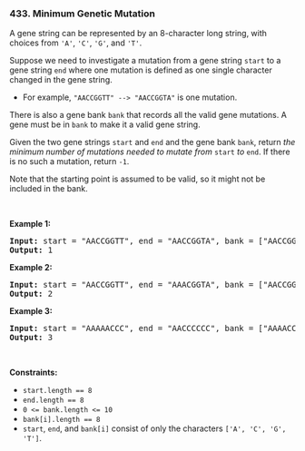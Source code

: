 <h3 align="left"> 433. Minimum Genetic Mutation</h3>
<div><p>A gene string can be represented by an 8-character long string, with choices from <code>'A'</code>, <code>'C'</code>, <code>'G'</code>, and <code>'T'</code>.</p>

<p>Suppose we need to investigate a mutation from a gene string <code>start</code> to a gene string <code>end</code> where one mutation is defined as one single character changed in the gene string.</p>

<ul>
	<li>For example, <code>"AACCGGTT" --&gt; "AACCGGTA"</code> is one mutation.</li>
</ul>

<p>There is also a gene bank <code>bank</code> that records all the valid gene mutations. A gene must be in <code>bank</code> to make it a valid gene string.</p>

<p>Given the two gene strings <code>start</code> and <code>end</code> and the gene bank <code>bank</code>, return <em>the minimum number of mutations needed to mutate from </em><code>start</code><em> to </em><code>end</code>. If there is no such a mutation, return <code>-1</code>.</p>

<p>Note that the starting point is assumed to be valid, so it might not be included in the bank.</p>

<p>&nbsp;</p>
<p><strong>Example 1:</strong></p>

<pre><strong>Input:</strong> start = "AACCGGTT", end = "AACCGGTA", bank = ["AACCGGTA"]
<strong>Output:</strong> 1
</pre>

<p><strong>Example 2:</strong></p>

<pre><strong>Input:</strong> start = "AACCGGTT", end = "AAACGGTA", bank = ["AACCGGTA","AACCGCTA","AAACGGTA"]
<strong>Output:</strong> 2
</pre>

<p><strong>Example 3:</strong></p>

<pre><strong>Input:</strong> start = "AAAAACCC", end = "AACCCCCC", bank = ["AAAACCCC","AAACCCCC","AACCCCCC"]
<strong>Output:</strong> 3
</pre>

<p>&nbsp;</p>
<p><strong>Constraints:</strong></p>

<ul>
	<li><code>start.length == 8</code></li>
	<li><code>end.length == 8</code></li>
	<li><code>0 &lt;= bank.length &lt;= 10</code></li>
	<li><code>bank[i].length == 8</code></li>
	<li><code>start</code>, <code>end</code>, and <code>bank[i]</code> consist of only the characters <code>['A', 'C', 'G', 'T']</code>.</li>
</ul>
</div>